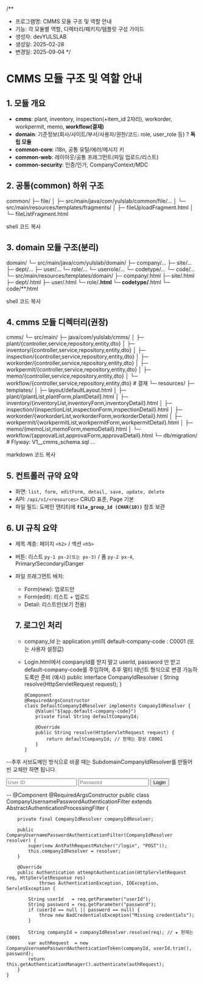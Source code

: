 /**
 * 프로그램명: CMMS 모듈 구조 및 역할 안내
 * 기능: 각 모듈별 역할, 디렉터리/패키지/템플릿 구성 가이드
 * 생성자: devYULSLAB
 * 생성일: 2025-02-28
 * 변경일: 2025-09-04
 */

# CMMS 모듈 구조 및 역할 안내

## 1. 모듈 개요
- **cmms**: plant, inventory, inspection(+item_id 2자리), workorder, workpermit, memo, **workflow(결재)**
- **domain**: 기준정보(회사/사이트/부서/사용자/권한/코드: role, user_role 등) ? **독립 모듈**
- **common-core**: i18n, 공통 유틸/에러/메시지 키
- **common-web**: 레이아웃/공통 프래그먼트(파일 업로드/리스트)
- **common-security**: 인증/인가, CompanyContext/MDC

## 2. 공통(common) 하위 구조
common/
├─ file/
│ ├─ src/main/java/com/yulslab/common/file/...
│ └─ src/main/resources/templates/fragments/
│ ├─ fileUploadFragment.html
│ └─ fileListFragment.html

shell
코드 복사

## 3. domain 모듈 구조(분리)
domain/
└─ src/main/java/com/yulslab/domain/
├─ company/... ├─ site/... ├─ dept/...
├─ user/... └─ role/...
└─ userrole/... └─ codetype/...  └─ code/...
└─ src/main/resources/templates/domain/
├─ company/.html ├─ site/.html ├─ dept/.html
├─ user/.html └─ role/**.html └─ codetype/**.html └─ code/**.html

shell
코드 복사

## 4. cmms 모듈 디렉터리(권장)
cmms/
└─ src/main/
├─ java/com/yulslab/cmms/
│ ├─ plant/{controller,service,repository,entity,dto}
│ ├─ inventory/{controller,service,repository,entity,dto}
│ ├─ inspection/{controller,service,repository,entity,dto}
│ ├─ workorder/{controller,service,repository,entity,dto}
│ ├─ workpermit/{controller,service,repository,entity,dto}
│ ├─ memo/{controller,service,repository,entity,dto}
│ └─ workflow/{controller,service,repository,entity,dto} # 결재
└─ resources/
├─ templates/
│ ├─ layout/defaultLayout.html
│ ├─ plant/{plantList,plantForm,plantDetail}.html
│ ├─ inventory/{inventoryList,inventoryForm,inventoryDetail}.html
│ ├─ inspection/{inspectionList,inspectionForm,inspectionDetail}.html
│ ├─ workorder/{workorderList,workorderForm,workorderDetail}.html
│ ├─ workpermit/{workpermitList,workpermitForm,workpermitDetail}.html
│ ├─ memo/{memoList,memoForm,memoDetail}.html
│ └─ workflow/{approvalList,approvalForm,approvalDetail}.html
└─ db/migration/ # Flyway: V1__cmms_schema.sql ...

markdown
코드 복사

## 5. 컨트롤러 규약 요약
- 화면: `list, form, editForm, detail, save, update, delete`
- API: `/api/v1/<resources>` CRUD 표준, Page 기본
- 파일 필드: 도메인 엔티티에 **`file_group_id (CHAR(10))`** 참조 보관

## 6. UI 규칙 요약
- 제목 계층: 페이지 `<h2>` / 섹션 `<h5>`
- 버튼: 리스트 `py-1 px-2(또는 px-3)` / 폼 `py-2 px-4`, Primary/Secondary/Danger
- 파일 프래그먼트 배치:
  - Form(new): 업로드만
  - Form(edit): 리스트 + 업로드
  - Detail: 리스트만(보기 전용)

  ## 7. 로그인 처리 
  - company_Id 는 application.yml의 default-company-code : C0001 (또는 사용자 설정값) 
  - Login.html에서 companyId를 받지 말고 userId, password 만 받고 default-company-code를 주입하며, 추후 멀티 테넌트 형식으로 변경 가능하도록만 준비
  (예시)
    public interface CompanyIdResolver {
        String resolve(HttpServletRequest request);
        }

        @Component
        @RequiredArgsConstructor
        class DefaultCompanyIdResolver implements CompanyIdResolver {
            @Value("${app.default-company-code}")
            private final String defaultCompanyId;

            @Override
            public String resolve(HttpServletRequest request) {
                return defaultCompanyId; // 현재는 항상 C0001
            }
        }
--추후 서브도메인 방식으로 바꿀 때는 SubdomainCompanyIdResolver를 만들어 빈 교체만 하면 됩니다.
<form method="post" action="/login">
  <input type="text" name="userId" placeholder="User ID" required />
  <input type="password" name="password" placeholder="Password" required />
  <button type="submit">Login</button>
</form>
--
    @Component
    @RequiredArgsConstructor
    public class CompanyUsernamePasswordAuthenticationFilter extends AbstractAuthenticationProcessingFilter {

        private final CompanyIdResolver companyIdResolver;

        public CompanyUsernamePasswordAuthenticationFilter(CompanyIdResolver resolver) {
            super(new AntPathRequestMatcher("/login", "POST"));
            this.companyIdResolver = resolver;
        }

        @Override
        public Authentication attemptAuthentication(HttpServletRequest req, HttpServletResponse res)
                throws AuthenticationException, IOException, ServletException {

            String userId   = req.getParameter("userId");
            String password = req.getParameter("password");
            if (userId == null || password == null) {
                throw new BadCredentialsException("Missing credentials");
            }

            String companyId = companyIdResolver.resolve(req); // ★ 현재는 C0001
            var authRequest  = new CompanyUsernamePasswordAuthenticationToken(companyId, userId.trim(), password);
            return this.getAuthenticationManager().authenticate(authRequest);
        }
    }

